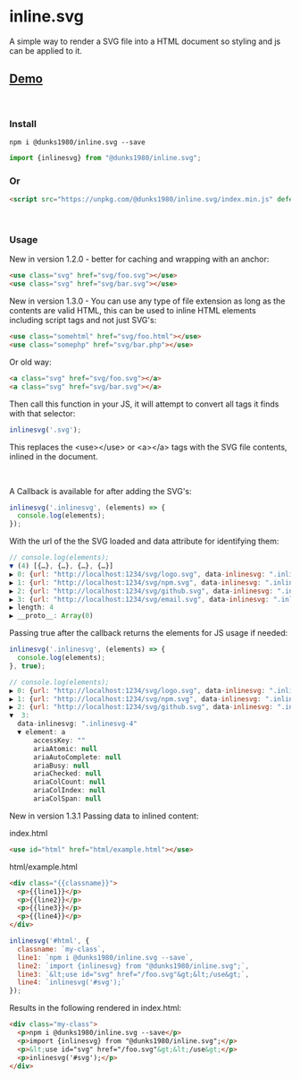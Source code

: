 # inline.svg

A simple way to render a SVG file into a HTML document so styling and js can be applied to it.
<br />
## <a href="https://inlinesvg.dunks1980.com">Demo</a>
<br />

### Install
```
npm i @dunks1980/inline.svg --save
```
```javascript
import {inlinesvg} from "@dunks1980/inline.svg";
```
### Or

```html
<script src="https://unpkg.com/@dunks1980/inline.svg/index.min.js" defer></script>
```
<br />

### Usage

New in version 1.2.0 - better for caching and wrapping with an anchor:

```html
<use class="svg" href="svg/foo.svg"></use> 
<use class="svg" href="svg/bar.svg"></use> 
```
New in version 1.3.0 - You can use any type of file extension as long as the contents are valid HTML, this can be used to inline HTML elements including script tags and not just SVG's:

```html
<use class="somehtml" href="svg/foo.html"></use> 
<use class="somephp" href="svg/bar.php"></use> 
```

Or old way:

```html
<a class="svg" href="svg/foo.svg"></a>
<a class="svg" href="svg/bar.svg"></a>
```
Then call this function in your JS, it will attempt to convert all tags it finds with that selector:

```javascript
inlinesvg('.svg');
```
This replaces the &lt;use&gt;&lt;/use&gt; or &lt;a&gt;&lt;/a&gt; tags with the SVG file contents, inlined in the document. 

<br/>

A Callback is available for after adding the SVG's:

```javascript
inlinesvg('.inlinesvg', (elements) => {
  console.log(elements);
});

```

With the url of the the SVG loaded and data attribute for identifying them:
```javascript
// console.log(elements);
▼ (4) [{…}, {…}, {…}, {…}]
▶ 0: {url: "http://localhost:1234/svg/logo.svg", data-inlinesvg: ".inlinesvg-1", element: false}
▶ 1: {url: "http://localhost:1234/svg/npm.svg", data-inlinesvg: ".inlinesvg-2", element: false}
▶ 2: {url: "http://localhost:1234/svg/github.svg", data-inlinesvg: ".inlinesvg-3", element: false}
▶ 3: {url: "http://localhost:1234/svg/email.svg", data-inlinesvg: ".inlinesvg-4", element: false}
▶ length: 4
▶ __proto__: Array(0)
```

Passing true after the callback returns the elements for JS usage if needed:

```javascript
inlinesvg('.inlinesvg', (elements) => {
  console.log(elements);
}, true);
```


```javascript
// console.log(elements);
▶ 0: {url: "http://localhost:1234/svg/logo.svg", data-inlinesvg: ".inlinesvg-1", element: a}
▶ 1: {url: "http://localhost:1234/svg/npm.svg", data-inlinesvg: ".inlinesvg-2", element: a}
▶ 2: {url: "http://localhost:1234/svg/github.svg", data-inlinesvg: ".inlinesvg-3", element: a}
▼  3:
  data-inlinesvg: ".inlinesvg-4"
  ▼ element: a
      accessKey: ""
      ariaAtomic: null
      ariaAutoComplete: null
      ariaBusy: null
      ariaChecked: null
      ariaColCount: null
      ariaColIndex: null
      ariaColSpan: null
```

New in version 1.3.1 Passing data to inlined content:

index.html
```html
<use id="html" href="html/example.html"></use>
```

html/example.html
```html
<div class="{{classname}}">
  <p>{{line1}}</p>
  <p>{{line2}}</p>
  <p>{{line3}}</p>
  <p>{{line4}}</p>
</div>
```

```javascript
inlinesvg('#html', {
  classname: `my-class`,
  line1: `npm i @dunks1980/inline.svg --save`,
  line2: `import {inlinesvg} from "@dunks1980/inline.svg";`,
  line3: `&lt;use id="svg" href="/foo.svg"&gt;&lt;/use&gt;`,
  line4: `inlinesvg('#svg');`
});
```

Results in the following rendered in index.html:
```html
<div class="my-class">
  <p>npm i @dunks1980/inline.svg --save</p>
  <p>import {inlinesvg} from "@dunks1980/inline.svg";</p>
  <p>&lt;use id="svg" href="/foo.svg"&gt;&lt;/use&gt;</p>
  <p>inlinesvg('#svg');</p>
</div>
```